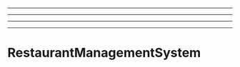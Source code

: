 ---
----------------------------------------------------------------------------------------------------
----------------------------------------------------------------------------------------------------
----------------------------------------------------------------------------------------------------
# RestaurantManagementSystem
